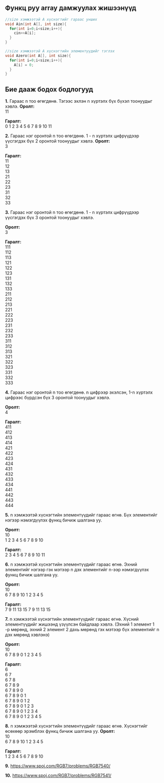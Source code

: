 ## Функц руу array дамжуулах жишээнүүд

```c
//size хэмжээтэй A хүснэгтийг гараас унших
void Ain(int A[], int size){
  for(int i=0;i<size;i++){
    cin>>A[i];
  }
}
```
```c
//size хэмжээтэй A хүснэгтийн элементүүдийг тэглэх
void Azero(int A[], int size){
  for(int i=0;i<size;i++){
    A[i] = 0;
  }
}
```

## Бие дааж бодох бодлогууд

**1.** Гараас n тоо өгөгдөнө. Тэгээс эхлэн n хүртэлх бүх бүхэл тоонуудыг хэвлэ.
**Оролт:** 
<br/> 11

**Гаралт:**
<br/> 0 1 2 3 4 5 6 7 8 9 10 11

**2.** Гараас нэг оронтой n тоо өгөгдөнө. 1 - n хүртэлх цифрүүдээр үүсгэгдэх бүх 2 оронтой тоонуудыг хэвлэ.
**Оролт:** 
<br/> 3

**Гаралт:**
<br/> 11
<br/> 12
<br/> 13
<br/> 21
<br/> 22
<br/> 23
<br/> 31
<br/> 32
<br/> 33

**3.** Гараас нэг оронтой n тоо өгөгдөнө. 1 - n хүртэлх цифрүүдээр үүсгэгдэх бүх 3 оронтой тоонуудыг хэвлэ.

**Оролт:** 
<br/> 3

**Гаралт:**
<br/> 111
<br/> 112
<br/> 113
<br/> 121
<br/> 122
<br/> 123
<br/> 131
<br/> 132
<br/> 133
<br/> 211
<br/> 212
<br/> 213
<br/> 221
<br/> 222
<br/> 223
<br/> 231
<br/> 232
<br/> 233
<br/> 311
<br/> 312
<br/> 313
<br/> 321
<br/> 322
<br/> 323
<br/> 331
<br/> 332
<br/> 333

**4.** Гараас нэг оронтой n тоо өгөгдөнө. n цифрээр эхэлсэн, 1-n хүртэлх цифрээс бүрдсэн бүх 3 оронтой тоонуудыг хэвлэ.

**Оролт:** 
<br/> 4

**Гаралт:**
<br/> 411
<br/> 412
<br/> 413
<br/> 414
<br/> 421
<br/> 422
<br/> 423
<br/> 424
<br/> 431
<br/> 432
<br/> 433
<br/> 434
<br/> 441
<br/> 442
<br/> 443
<br/> 444


**5.** n хэмжээтэй хүснэгтийн элементүүдийг гараас өгнө. Бүх элементийг нэгээр нэмэгдүүлэх функц бичиж шалгана уу.

**Оролт:** 
<br/>10 
<br/>1 2 3 4 5 6 7 8 9 10

**Гаралт:**
<br/>2 3 4 5 6 7 8 9 10 11

**6.** n хэмжээтэй хүснэгтийн элементүүдийг гараас өгнө. Эхний элементийг нэгээр гэх мэтээр n дэх элементийг n-ээр нэмэгдүүлэх функц бичиж шалгана уу.

**Оролт:** 
<br/>10 
<br/> 6 7 8 9 10 1 2 3 4 5

**Гаралт:**
<br/> 7 9 11 13 15 7 9 11 13 15

**7.** n хэмжээтэй хүснэгтийн элементүүдийг гараас өгнө. Хүсний элементүүдийг жишээнд үзүүлсэн байдлаар хэвлэ. (Эхний 1 элемент 1 -р мөрөнд, эхний 2 элемент 2 дахь мөрөнд гэх мэтээр бүх элементийг n дэх мөрөнд хэвлэнэ)

**Оролт:** 
<br/>10 
<br/> 6 7 8 9 0 1 2 3 4 5

**Гаралт:**
<br/> 6 
<br/> 6 7 
<br/> 6 7 8 
<br/> 6 7 8 9
<br/> 6 7 8 9 0
<br/> 6 7 8 9 0 1 
<br/> 6 7 8 9 0 1 2 
<br/> 6 7 8 9 0 1 2 3 
<br/> 6 7 8 9 0 1 2 3 4 
<br/> 6 7 8 9 0 1 2 3 4 5


**8.** n хэмжээтэй хүснэгтийн элементүүдийг гараас өгнө. Хүснэгтийг өсөхөөр эрэмблэх функц бичиж шалгана уу.
**Оролт:** 
<br/>10 
<br/> 6 7 8 9 10 1 2 3 4 5

**Гаралт:**
<br/> 1 2 3 4 5 6 7 8 9 10

**9.** https://www.spoj.com/RGB7/problems/RGB7540/

**10.** https://www.spoj.com/RGB7/problems/RGB7541/




<!-- 
11.Эхлээд n тоо өгөгдөнө. Үүний дарааа n ширхэг бүхэл тоо өгнө. Array-н элементүүдээс анхны тоонуудыг хасаж үлдсэнийг нь хэвлэ.

**Оролт1:** 
10 </pr>
1 2 3 4 5 6 7 8 9 10

**Гаралт1:**
1 4 6 8 9 10

**Оролт2:** 
8 </pr>
13 22 33 42 555 346 72 99

**Гаралт2:**
22 33 42 555 346 72 99 -->
<!-- Хүснэгтийн элементүүдийн нийлбэрийг олох функц бичих.
Хүснэгтийн элементүүдийн нийлбэрийг олох рекурсив функц бичих.
Хүснэгтийн элементүүдийн хамгийн том тоог олох рекурсив функц бичих.
 -->


